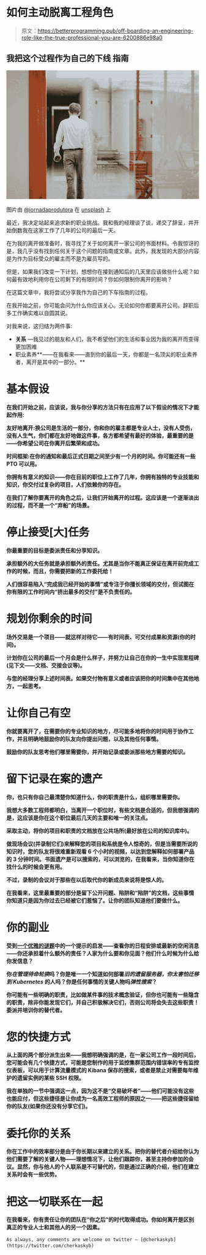 # 如何主动脱离工程角色

> 原文：<https://betterprogramming.pub/off-boarding-an-engineering-role-like-the-true-professional-you-are-6200886e98a0>

## 我把这个过程作为自己的**下线** **指南**

![](img/569aa20df43e2d0cb318964e086a5c17.png)

图片由 [@jornadaprodutora](https://unsplash.com/photos/UHSjj-7jPYQ) 在 [unsplash](https://unsplash.com/photos/UHSjj-7jPYQ) 上

最近，我决定站起来追求新的职业挑战。我和我的经理谈了谈，递交了辞呈，并开始倒数我在这家工作了几年的公司的最后一天。

在为我的离开做准备时，我寻找了关于如何离开一家公司的书面材料。令我惊讶的是，我几乎没有找到任何关于这个问题的指南或文章。此外，我发现的大部分内容是为作为目标受众的雇主而不是为雇员写的。

但是，如果我们改变一下计划，想想你在接到通知后的几天里应该做些什么呢？如何最有效地利用你在公司剩下的有限时间？你如何限制你离开的影响？

在这篇文章中，我将尝试分享我作为自己的下车指南的过程。

在我开始之前，你可能会问为什么你应该关心。无论如何你都要离开公司。辞职后多工作确实难以自圆其说。

对我来说，这归结为两件事:

*   **关系** —我见过的朋友和人们，我不希望他们的生活和事业因为我的离开而变得更加困难
*   职业素养**——在我看来——直到你的最后一天，你都是一名顶尖的职业素养者，离开是其中的一部分。**

# **基本假设**

**在我们开始之前，应该说，我与你分享的方法只有在应用了以下假设的情况下才能起作用:**

**友好地离开:换公司是生活的一部分，你和你的雇主都是专业人士，没有人受伤，没有人生气，你们都在友好地做这件事，各方都希望有最好的体验，最重要的是——你希望公司在你离开后繁荣和成功。**

**时间框架:在你的通知和最后正式日期之间至少有一个月的时间。你可能还有一些 PTO 可以用。**

**你拥有有意义的知识——你在目前的职位上工作了几年，你拥有独特的专业技能和知识，你交付过复杂的项目，人们依赖你的存在。**

**在我们了解你要离开的角色之后，让我们开始离开的过程。这应该是一个逐渐淡出的过程，而不是一个“弃船”的场景。**

# **停止接受[大]任务**

**你最重要的目标是委派责任和分享知识。**

**承担额外的大任务就是承担额外的责任。尤其是当你不能真正保证在离开前完成工作的时候，而且，你需要把新的工作委托给！**

**人们很容易陷入“完成我已经开始的事情”或专注于你擅长领域的交付，但试图在你有限的工作时间内“挤出最多的交付”是不负责任的。**

# **规划你剩余的时间**

**场外交易是一个项目——就这样对待它——有时间表、可交付成果和资源(你的时间)。**

**计划你在公司的最后一个月会是什么样子，并努力让自己在你的一生中实现里程碑(见下文——文档、交接会议等)。**

**与您的经理分享上述时间表。如果交付物有意义或者应该把你的时间集中在其他地方，一起思考。**

# **让你自己有空**

**你就要离开了，在需要你的专业知识的地方，尽可能多地将你的时间用于协作工作，并且明确地鼓励你的队友向你提出问题，以及其他任何事情。**

**鼓励你的队友思考他们哪里需要你，并开始记录或委派那些地方需要的知识。**

# **留下记录在案的遗产**

**你，也只有你自己最清楚你知道什么，你的职责是什么，组织哪里需要你。**

**我想大多数工程师都明白，当离开一个职位时，有些文档是合适的，但我想强调的是，这应该是你在这个职位最后几天的主要和唯一的关注点。**

**采取主动，将你的项目和职责的文档放在公共场所(最好放在公司的知识库中)。**

**做现场会议(并录制它们)来解释您的项目和系统是令人惊奇的，但是当需要所说的知识时，您的队友将很难重新观看 6 个小时的视频，以达到您解释如何部署产品的 3 分钟时间。书面遗产是可以搜索的，可以浏览的，在我看来，当你知道你在找什么的时候会更有用。**

**不过，录制的会议对于那些在以后取代你的新成员来说将是惊人的。**

**在我看来，这里最重要的部分是留下公开问题、陷阱和“陷阱”的文档，这些事情你知道只是因为你过去已经被它们惹恼了。让你的团队知道他们要做什么。**

# **你的副业**

**受到[一个优雅的谜题](https://press.stripe.com/an-elegant-puzzle)中的一个提示的启发——查看你的日程安排或最新的空闲消息——你还承担着什么额外的责任？人家为什么要和你见面？他们什么时候为什么给你发信息？**

**你*在管理待命轮换*吗？你是唯一一个知道如何部署*旧的遗留服务器，你太害怕迁移到 Kubernetes* 的人吗？你是任何事情的关键人物吗*弹性搜索*？**

**你可能有一些明确的职责，比如做某件事的技术概念验证，但你也可能有一些隐含的职责，除非你能发现它们，并自己积极解决它们，否则公司将会失去这些职责！委派并培训你的替代者。**

# **您的快捷方式**

**从上面的两个部分派生出来——我想明确强调的是，在一家公司工作一段时间后，您可能会有几个快捷方式，可能是您制作的用于监控集群范围内错误率的专有监控仪表板，可以用于计算流量模式的 Kibana 保存的搜索，或者是禁止对需要每年维护的遗留实例的某些 SSH 权限。**

**我在单独的一节中强调这一点，因为这不是“交易破坏者”——他们可能没有这些也能应付，但这些捷径是让你成为一名高效工程师的原因之一——把这些捷径留给你的队友(如果你还没有分享它们)。**

# **委托你的关系**

**你在工作中的效率部分是由于你长期以来建立的关系。把你的替代者介绍给你认为他们需要了解的关键人物——理想情况下，让他们跟踪你，甚至主持你参加的会议。显然，你与他人的个人联系是不可替代的，但是通过正确的介绍，他们在建立关系时会有一些优势。**

# **把这一切联系在一起**

**在我看来，你有责任让你的团队在“你之后”的时代取得成功。你如何离开是区别真正的专业人士和其他人的另一个因素。**

```
As always, any comments are welcome on twitter — [@cherkaskyb](https://twitter.com/cherkaskyb)
```